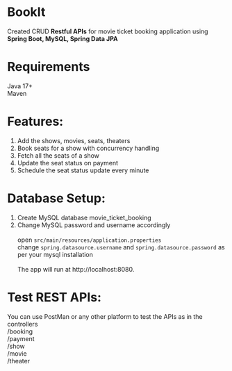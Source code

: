 # BookIt
Created CRUD **Restful APIs** for movie ticket booking application using **Spring Boot, MySQL, Spring Data JPA**
# Requirements
Java 17+<br>
Maven
# Features: 
1. Add the shows, movies, seats, theaters
2. Book seats for a show with concurrency handling
3. Fetch all the seats of a show
4. Update the seat status on payment
5. Schedule the seat status update every minute
# Database Setup:
1. Create MySQL database movie_ticket_booking
2. Change MySQL password and username accordingly<br><br>
open ```src/main/resources/application.properties```<br>
change ```spring.datasource.username``` and ```spring.datasource.password``` as per your mysql installation<br><br>
The app will run at http://localhost:8080.
# Test REST APIs:
You can use PostMan or any other platform to test the APIs as in the controllers<br>
/booking<br>
/payment<br>
/show<br>
/movie<br>
/theater<br>







   
   


